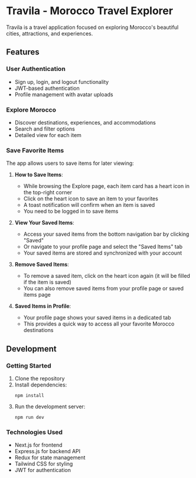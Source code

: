 # Travila - Morocco Travel Explorer

Travila is a travel application focused on exploring Morocco's beautiful cities, attractions, and experiences.

## Features

### User Authentication
- Sign up, login, and logout functionality
- JWT-based authentication
- Profile management with avatar uploads

### Explore Morocco
- Discover destinations, experiences, and accommodations
- Search and filter options
- Detailed view for each item

### Save Favorite Items
The app allows users to save items for later viewing:

1. **How to Save Items**:
   - While browsing the Explore page, each item card has a heart icon in the top-right corner
   - Click on the heart icon to save an item to your favorites
   - A toast notification will confirm when an item is saved
   - You need to be logged in to save items

2. **View Your Saved Items**:
   - Access your saved items from the bottom navigation bar by clicking "Saved"
   - Or navigate to your profile page and select the "Saved Items" tab
   - Your saved items are stored and synchronized with your account

3. **Remove Saved Items**:
   - To remove a saved item, click on the heart icon again (it will be filled if the item is saved)
   - You can also remove saved items from your profile page or saved items page

4. **Saved Items in Profile**:
   - Your profile page shows your saved items in a dedicated tab
   - This provides a quick way to access all your favorite Morocco destinations

## Development

### Getting Started

1. Clone the repository
2. Install dependencies:
   ```
   npm install
   ```
3. Run the development server:
   ```
   npm run dev
   ```

### Technologies Used

- Next.js for frontend
- Express.js for backend API
- Redux for state management
- Tailwind CSS for styling
- JWT for authentication 
